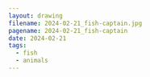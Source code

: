 ```yaml
---
layout: drawing
filename: 2024-02-21_fish-captain.jpg
pagename: 2024-02-21_fish-captain
date: 2024-02-21
tags:
  - fish
  - animals
---
```

